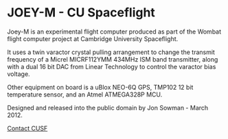 JOEY-M - CU Spaceflight
====================

Joey-M is an experimental flight computer produced as part of the Wombat flight
computer project at Cambridge University Spaceflight.  

It uses a twin varactor crystal pulling arrangement to change the transmit
frequency of a Micrel MICRF112YMM 434MHz ISM band transmitter, along with a dual
16 bit DAC from Linear Technology to control the varactor bias voltage.  

Other equipment on board is a uBlox NEO-6Q GPS, TMP102 12 bit temperature
sensor, and an Atmel ATMEGA328P MCU.  

Designed and released into the public domain by Jon Sowman - March 2012.  

[Contact CUSF](mailto:contact@cusf.co.uk)
